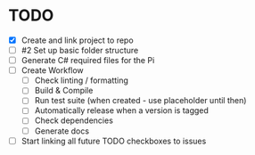 # TODO

- [x] Create and link project to repo
- [ ] #2 Set up basic folder structure
- [ ] Generate C# required files for the Pi
- [ ] Create Workflow
  - [ ] Check linting / formatting
  - [ ] Build & Compile
  - [ ] Run test suite (when created - use placeholder until then)
  - [ ] Automatically release when a version is tagged
  - [ ] Check dependencies
  - [ ] Generate docs
- [ ] Start linking all future TODO checkboxes to issues